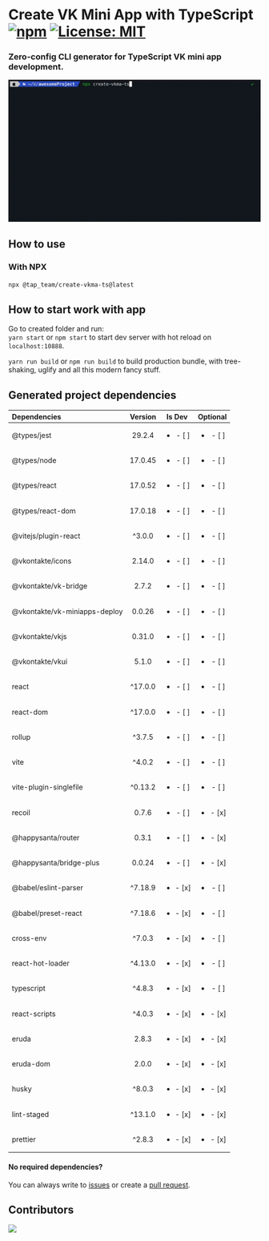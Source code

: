 # Create VK Mini App with TypeScript [![npm][npm]][npm-url] [![License: MIT][mit]][mit-url]
### Zero-config CLI generator for TypeScript VK mini app development.

![there should have been a demo gif here](readme/demo.gif)

## How to use

### With NPX

```bash
npx @tap_team/create-vkma-ts@latest
```

## How to start work with app

Go to created folder and run:  
`yarn start` or `npm start` to start dev server with hot reload on `localhost:10888`.

`yarn run build` or `npm run build` to build production bundle, with tree-shaking, uglify and all this modern fancy stuff.


## Generated project dependencies

| Dependencies                  | Version |          Is Dev          |         Optional         |
|:------------------------------|:-------:|:------------------------:|:------------------------:|
| @types/jest                   | 29.2.4  | <ul><li>- [ ] </li></ul> | <ul><li>- [ ] </li></ul> |
| @types/node                   | 17.0.45 | <ul><li>- [ ] </li></ul> | <ul><li>- [ ] </li></ul> |
| @types/react                  | 17.0.52 | <ul><li>- [ ] </li></ul> | <ul><li>- [ ] </li></ul> |
| @types/react-dom              | 17.0.18 | <ul><li>- [ ] </li></ul> | <ul><li>- [ ] </li></ul> |
| @vitejs/plugin-react          | ^3.0.0  | <ul><li>- [ ] </li></ul> | <ul><li>- [ ] </li></ul> |
| @vkontakte/icons              | 2.14.0  | <ul><li>- [ ] </li></ul> | <ul><li>- [ ] </li></ul> |
| @vkontakte/vk-bridge          |  2.7.2  | <ul><li>- [ ] </li></ul> | <ul><li>- [ ] </li></ul> |
| @vkontakte/vk-miniapps-deploy | 0.0.26  | <ul><li>- [ ] </li></ul> | <ul><li>- [ ] </li></ul> |
| @vkontakte/vkjs               | 0.31.0  | <ul><li>- [ ] </li></ul> | <ul><li>- [ ] </li></ul> |
| @vkontakte/vkui               |  5.1.0  | <ul><li>- [ ] </li></ul> | <ul><li>- [ ] </li></ul> |
| react                         | ^17.0.0 | <ul><li>- [ ] </li></ul> | <ul><li>- [ ] </li></ul> |
| react-dom                     | ^17.0.0 | <ul><li>- [ ] </li></ul> | <ul><li>- [ ] </li></ul> |
| rollup                        | ^3.7.5  | <ul><li>- [ ] </li></ul> | <ul><li>- [ ] </li></ul> |
| vite                          | ^4.0.2  | <ul><li>- [ ] </li></ul> | <ul><li>- [ ] </li></ul> |
| vite-plugin-singlefile        | ^0.13.2 | <ul><li>- [ ] </li></ul> | <ul><li>- [ ] </li></ul> |
| recoil                        |  0.7.6  | <ul><li>- [ ] </li></ul> | <ul><li>- [x] </li></ul> |
| @happysanta/router            |  0.3.1  | <ul><li>- [ ] </li></ul> | <ul><li>- [x] </li></ul> |
| @happysanta/bridge-plus       | 0.0.24  | <ul><li>- [ ] </li></ul> | <ul><li>- [x] </li></ul> |
| @babel/eslint-parser          | ^7.18.9 | <ul><li>- [x] </li></ul> | <ul><li>- [ ] </li></ul> |
| @babel/preset-react           | ^7.18.6 | <ul><li>- [x] </li></ul> | <ul><li>- [ ] </li></ul> |
| cross-env                     | ^7.0.3  | <ul><li>- [x] </li></ul> | <ul><li>- [ ] </li></ul> |
| react-hot-loader              | ^4.13.0 | <ul><li>- [x] </li></ul> | <ul><li>- [ ] </li></ul> |
| typescript                    | ^4.8.3  | <ul><li>- [x] </li></ul> | <ul><li>- [ ] </li></ul> |
| react-scripts                 | ^4.0.3  | <ul><li>- [x] </li></ul> | <ul><li>- [x] </li></ul> |
| eruda                         |  2.8.3  | <ul><li>- [x] </li></ul> | <ul><li>- [x] </li></ul> |
| eruda-dom                     |  2.0.0  | <ul><li>- [x] </li></ul> | <ul><li>- [x] </li></ul> |
| husky                         | ^8.0.3  | <ul><li>- [x] </li></ul> | <ul><li>- [x] </li></ul> |
| lint-staged                   | ^13.1.0 | <ul><li>- [x] </li></ul> | <ul><li>- [x] </li></ul> |
| prettier                      | ^2.8.3  | <ul><li>- [x] </li></ul> | <ul><li>- [x] </li></ul> |


#### No required dependencies?

You can always write to [issues][issues] or create a [pull request][pulls].

## Contributors
<a href="https://github.com/Tap-Team/create-vkma-ts/graphs/contributors">
  <img src="https://contrib.rocks/image?repo=Tap-Team/create-vkma-ts" />
</a>

[npm]: https://img.shields.io/npm/v/@tap_team/create-vkma-ts.svg
[npm-url]: https://npmjs.com/package/@tap_team/create-vkma-ts
[mit]: https://img.shields.io/badge/License-MIT-yellow.svg
[mit-url]: LICENSE
[issues]: https://github.com/Tap-Team/create-vkma-ts/issues
[pulls]: https://github.com/Tap-Team/create-vkma-ts/pulls
